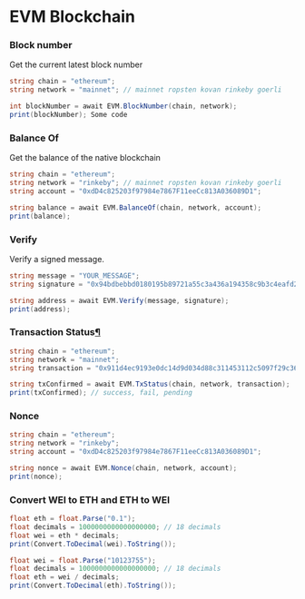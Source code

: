 # EVM Blockchain

### Block number <a href="#block-number" id="block-number"></a>

Get the current latest block number

```csharp
string chain = "ethereum";
string network = "mainnet"; // mainnet ropsten kovan rinkeby goerli

int blockNumber = await EVM.BlockNumber(chain, network);
print(blockNumber); Some code
```

### Balance Of <a href="#balance-of" id="balance-of"></a>

Get the balance of the native blockchain

```csharp
string chain = "ethereum";
string network = "rinkeby"; // mainnet ropsten kovan rinkeby goerli
string account = "0xdD4c825203f97984e7867F11eeCc813A036089D1";

string balance = await EVM.BalanceOf(chain, network, account);
print(balance);
```

### Verify <a href="#verify" id="verify"></a>

Verify a signed message.

```csharp
string message = "YOUR_MESSAGE";
string signature = "0x94bdbebbd0180195b89721a55c3a436a194358c9b3c4eafd22484085563ff55e49a4552904266a5b56662b280757f6aad3b2ab91509daceef4e5b3016afd34781b";

string address = await EVM.Verify(message, signature);
print(address);
```

### Transaction Status[¶](https://chainsafe.github.io/game-docs/#transaction-status) <a href="#transaction-status" id="transaction-status"></a>

```csharp
string chain = "ethereum";
string network = "mainnet";
string transaction = "0x911d4ec9193e0dc14d9d034d88c311453112c5097f29c366ccc9c5e5bc7072e1";

string txConfirmed = await EVM.TxStatus(chain, network, transaction);
print(txConfirmed); // success, fail, pending
```

### Nonce <a href="#nonce" id="nonce"></a>

```csharp
string chain = "ethereum";
string network = "rinkeby";
string account = "0xdD4c825203f97984e7867F11eeCc813A036089D1";

string nonce = await EVM.Nonce(chain, network, account);
print(nonce);
```

### Convert WEI to ETH and ETH to WEI <a href="#convert-wei-to-eth-and-eth-to-wei" id="convert-wei-to-eth-and-eth-to-wei"></a>

```csharp
float eth = float.Parse("0.1");
float decimals = 1000000000000000000; // 18 decimals
float wei = eth * decimals;
print(Convert.ToDecimal(wei).ToString());

float wei = float.Parse("10123755");
float decimals = 1000000000000000000; // 18 decimals
float eth = wei / decimals;
print(Convert.ToDecimal(eth).ToString());
```
